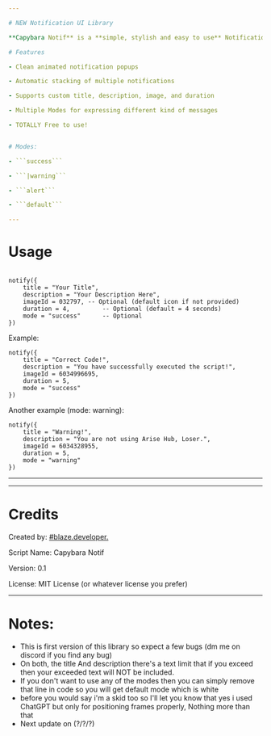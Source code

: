 ```yaml
---

# NEW Notification UI Library

**Capybara Notif** is a **simple, stylish and easy to use** Notification library!

# Features

- Clean animated notification popups

- Automatic stacking of multiple notifications

- Supports custom title, description, image, and duration

- Multiple Modes for expressing different kind of messages

- TOTALLY Free to use!


# Modes:

- ```success```

- ```|warning```

- ```alert``` 

- ```default```

---
```


# Usage

```

notify({
    title = "Your Title",
    description = "Your Description Here",
    imageId = 032797, -- Optional (default icon if not provided)
    duration = 4,         -- Optional (default = 4 seconds)
    mode = "success"      -- Optional
})

```

Example:

```
notify({
    title = "Correct Code!",
    description = "You have successfully executed the script!",
    imageId = 6034996695,
    duration = 5,
    mode = "success"
})
```

Another example (mode: warning):

```
notify({
    title = "Warning!",
    description = "You are not using Arise Hub, Loser.",
    imageId = 6034328955,
    duration = 5,
    mode = "warning"
})
```

---



---

# Credits

Created by: [#blaze.developer.](https://yourwebsite.com)

Script Name: Capybara Notif

Version: 0.1

License: MIT License (or whatever license you prefer)



---

# Notes:
- This is first version of this library so expect a few bugs (dm me on discord if you find any bug)
- On both, the title And description there's a text limit that if you exceed then your exceeded text will NOT be included.
- If you don't want to use any of the modes then you can simply remove that line in code so you will get default mode which is white 
- before you would say i'm a skid too so I'll let you know that yes i used ChatGPT but only for positioning frames properly, Nothing more than that
- Next update on (?/?/?)
